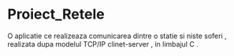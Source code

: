 # Proiect_Retele

O aplicatie ce realizeaza comunicarea dintre o statie si niste soferi , realizata dupa modelul TCP/IP clinet-server , in limbajul C .
